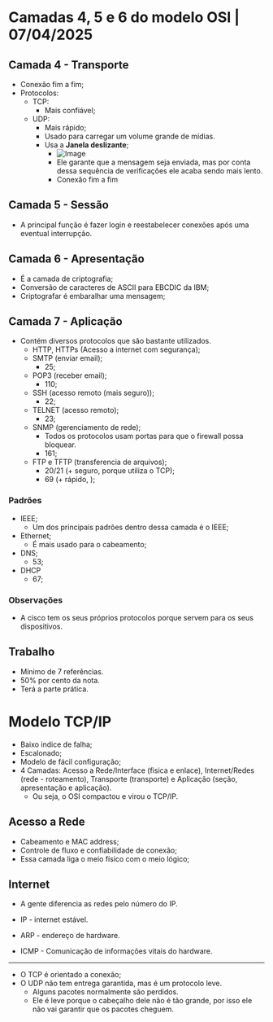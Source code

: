 # Camadas 4, 5 e 6 do modelo OSI | 07/04/2025

## Camada 4 - Transporte

- Conexão fim a fim;
- Protocolos:
  - TCP:
    - Mais confiável;
  - UDP:
    - Mais rápido;
    - Usado para carregar um volume grande de mídias.
    - Usa a <b>Janela deslizante</b>;
      - ![Image](https://github.com/user-attachments/assets/68f1f4b3-6c7f-4268-9ea7-8deba2b54e09)
      - Ele garante que a mensagem seja enviada, mas por conta dessa sequência de verificações ele acaba sendo mais lento.
      - Conexão fim a fim

## Camada 5 - Sessão

- A principal função é fazer login e reestabelecer conexões após uma eventual interrupção.

## Camada 6 - Apresentação

- É a camada de criptografia;
- Conversão de caracteres de ASCII para EBCDIC da IBM;
- Criptografar é embaralhar uma mensagem;

## Camada 7 - Aplicação

- Contém diversos protocolos que são bastante utilizados.
  - HTTP, HTTPs (Acesso a internet com segurança);
  - SMTP (enviar email);
    - 25;
  - POP3 (receber email);
    - 110;
  - SSH (acesso remoto (mais seguro));
    - 22;
  - TELNET (acesso remoto);
    - 23;
  - SNMP (gerenciamento de rede);
    - Todos os protocolos usam portas para que o firewall possa bloquear.
    - 161;
  - FTP e TFTP (transferencia de arquivos);
    - 20/21 (+ seguro, porque utiliza o TCP);
    - 69 (+ rápido, );

### Padrões

- IEEE;
  - Um dos principais padrões dentro dessa camada é o IEEE;
- Ethernet;
  - É mais usado para o cabeamento;
- DNS;
  - 53;
- DHCP
  - 67;

### Observações
- A cisco tem os seus próprios protocolos porque servem para os seus dispositivos.

## Trabalho 

- Mínimo de 7 referências.
- 50% por cento da nota.
- Terá a parte prática.

# Modelo TCP/IP

- Baixo indice de falha;
- Escalonado;
- Modelo de fácil configuração;
- 4 Camadas: Acesso a Rede/Interface (fisica e enlace), Internet/Redes (rede - roteamento), Transporte (transporte) e Aplicação (seção, apresentação e aplicação).
  - Ou seja, o OSI compactou e virou o TCP/IP.
 
## Acesso a Rede

- Cabeamento e MAC address;
- Controle de fluxo e confiabilidade de conexão;
- Essa camada liga o meio físico com o meio lógico;

## Internet

- A gente diferencia as redes pelo número do IP.

- IP - internet estável.
- ARP - endereço de hardware.
- ICMP - Comunicação de informações vitais do hardware.

<hr>

- O TCP é orientado a conexão;
- O UDP não tem entrega garantida, mas é um protocolo leve.
  - Alguns pacotes normalmente são perdidos.
  - Ele é leve porque o cabeçalho dele não é tão grande, por isso ele não vai garantir que os pacotes cheguem.
